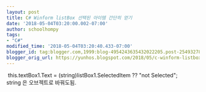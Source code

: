 ```yaml
---
layout: post
title: C# Winform listBox 선택된 아이템 간단히 얻기
date: '2018-05-04T03:20:00.002-07:00'
author: schoolhompy
tags:
- "C#"
modified_time: '2018-05-04T03:20:40.433-07:00'
blogger_id: tag:blogger.com,1999:blog-4954243635432022205.post-2549327841230095194
blogger_orig_url: https://yunhos.blogspot.com/2018/05/c-winform-listbox.html
---
```


&nbsp;this.textBox1.Text = (string)listBox1.SelectedItem ?? "not Selected";<br />string 은 오브젝트로 바꿔도됨.